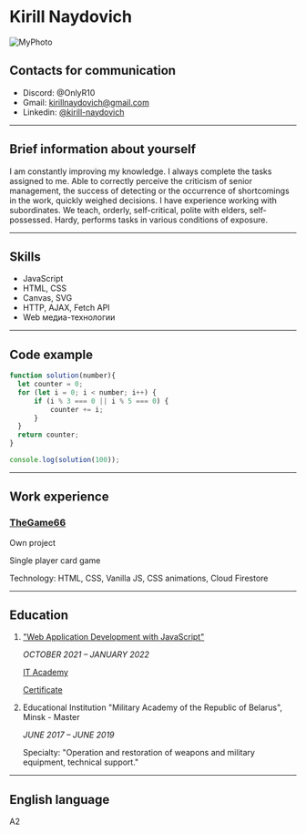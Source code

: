 # Kirill Naydovich


![MyPhoto](https://sun1.beltelecom-by-minsk.userapi.com/s/v1/if2/LMliNhBDo72CfXlrKOaS49uX2evt9Gqrl1zSdUafxq4b7VRLEbgc1rWEe5g4GFsezuJiZ1KGkOEFmQcPJaYJa0ir.jpg?size=200x266&quality=96&crop=0,0,1536,2048&ava=1)


## Contacts for communication
- Discord: @OnlyR10
- Gmail: [kirillnaydovich@gmail.com](mailto:kirillnaydovich@gmail.com)
- Linkedin: [@kirill-naydovich](https://www.linkedin.com/in/kirill-naydovich/)

---
## Brief information about yourself
I am constantly improving my knowledge. I always complete the tasks assigned to me. Able to correctly perceive the criticism of senior management, the success of detecting or the occurrence of shortcomings in the work, quickly weighed decisions. I have experience working with subordinates. We teach, orderly, self-critical, polite with elders, self-possessed. Hardy, performs tasks in various conditions of exposure.

---
## Skills
- JavaScript
- HTML, CSS
- Canvas, SVG
- HTTP, AJAX, Fetch API
- Web медиа-технологии

---
## Code example
```JavaScript
function solution(number){
  let counter = 0;
  for (let i = 0; i < number; i++) {
      if (i % 3 === 0 || i % 5 === 0) {
          counter += i;
      }
  }
  return counter;
}

console.log(solution(100));
```

---
## Work experience
### **[TheGame66](https://github.com/OnlyR10/TheGame66)**

Own project

Single player card game

Technology: HTML, CSS, Vanilla JS, CSS animations, Cloud Firestore

---
## Education 
1. ["Web Application Development with JavaScript"](https://www.it-academy.by/course/front-end-developer/razrabotka-veb-prilozheniy-na-javascript/)

   *OCTOBER 2021 – JANUARY 2022*

   [IT Academy](https://www.it-academy.by/)

   [Certificate](https://drive.google.com/file/d/14t5qXtHRrSivxmbY9TWkfuTxCpj-qUpm/view)


2. Educational Institution "Military Academy of the Republic of Belarus", Minsk - Master

   *JUNE 2017 – JUNE 2019*

   Specialty: "Operation and restoration of weapons and military equipment, technical support."

---
## English language
A2